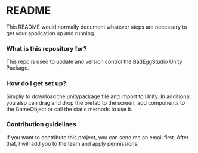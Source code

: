 # README #

This README would normally document whatever steps are necessary to get your application up and running.

### What is this repository for? ###

This repo is used to update and version control the BadEggStudio Unity Package.

### How do I get set up? ###

Simpliy to download the unitypackage file and import to Unity.
In additional, you also can drag and drop the prefab to the screen, add components to the GameObject or call the static methods to use it.

### Contribution guidelines ###

If you want to contribute this project, you can send me an email first. After that, I will add you to the team and apply permissions.

